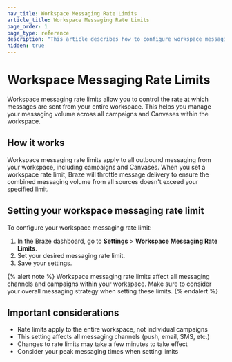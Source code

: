 ```yaml
---
nav_title: Workspace Messaging Rate Limits
article_title: Workspace Messaging Rate Limits
page_order: 1
page_type: reference
description: "This article describes how to configure workspace messaging rate limits to control the rate at which messages are sent from your workspace."
hidden: true
---
```


# Workspace Messaging Rate Limits

Workspace messaging rate limits allow you to control the rate at which messages are sent from your entire workspace. This helps you manage your messaging volume across all campaigns and Canvases within the workspace.

## How it works

Workspace messaging rate limits apply to all outbound messaging from your workspace, including campaigns and Canvases. When you set a workspace rate limit, Braze will throttle message delivery to ensure the combined messaging volume from all sources doesn't exceed your specified limit.

## Setting your workspace messaging rate limit

To configure your workspace messaging rate limit:

1. In the Braze dashboard, go to **Settings** > **Workspace Messaging Rate Limits**.
2. Set your desired messaging rate limit.
3. Save your settings.

{% alert note %}
Workspace messaging rate limits affect all messaging channels and campaigns within your workspace. Make sure to consider your overall messaging strategy when setting these limits.
{% endalert %}

## Important considerations

- Rate limits apply to the entire workspace, not individual campaigns
- This setting affects all messaging channels (push, email, SMS, etc.)
- Changes to rate limits may take a few minutes to take effect
- Consider your peak messaging times when setting limits